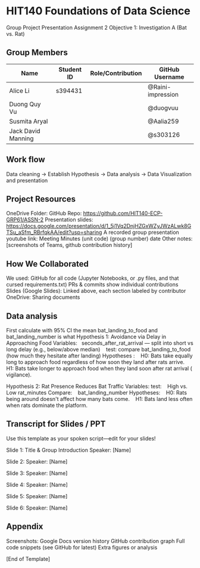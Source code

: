 # HIT140 Foundations of Data Science
Group Project Presentation Assignment 2
Objective 1: Investigation A 
(Bat vs. Rat)


## Group Members
| Name | Student ID | Role/Contribution| GitHub Username|
|-|-|-|-|
|Alice Li |s394431| |@Raini-impression |
|Duong Quy Vu| | |@duogvuu|
|Susmita Aryal|||@Aalia259|
|Jack David Manning|||@s303126|

## Work flow
Data cleaning -> Establish Hypothesis -> Data analysis -> Data Visualization and presentation
##  Project Resources
OneDrive Folder: 
GitHub Repo: https://github.com/HIT140-ECP-GRP61/ASSN-2
Presentation slides: https://docs.google.com/presentation/d/1_5j1Vq2DnjHZGxWZyJWzALwk8GTSu_aSfm_RBrfqkAA/edit?usp=sharing
A recorded group presentation youtube link: 
Meeting Minutes (unit code) (group number) date
Other notes: [screenshots of Teams, github contribution history]


## How We Collaborated

We used:
GitHub for all code (Jupyter Notebooks, or .py files, and that cursed requirements.txt)
PRs & commits show individual contributions 
Slides (Google Slides): Linked above, each section labeled by contributor
OneDrive: Sharing documents

## Data analysis
First calculate with 95% CI the mean bat_landing_to_food and bat_landing_number is what
Hypothesis 1: Avoidance via Delay in Approaching Food
Variables:
   seconds_after_rat_arrival — split into short vs long delay (e.g., below/above median)
    test: compare bat_landing_to_food (how much they hesitate after landing)
Hypotheses :
     H0: Bats take equally long to approach food regardless of how soon they land after rats arrive.
    H1: Bats take longer to approach food when they land soon after rat arrival ( vigilance).

Hypothesis 2: Rat Presence Reduces Bat Traffic
Variables:
test:
     High vs. Low rat_minutes
Compare:
    bat_landing_number
Hypotheses:
    H0: Rats being around doesn't affect how many bats come.
    H1: Bats land less often when rats dominate the platform. 


##  Transcript for Slides / PPT
Use this template as your spoken script—edit for your slides!


Slide 1: Title & Group Introduction
Speaker: [Name]




Slide 2: 
Speaker: [Name]


Slide 3: 
Speaker: [Name]




Slide 4: 
Speaker: [Name]




Slide 5: 
Speaker: [Name]




Slide 6: 
Speaker: [Name]




## Appendix
Screenshots:
Google Docs version history 
GitHub contribution graph
Full code snippets (see GitHub for latest)
Extra figures or analysis


[End of Template]






